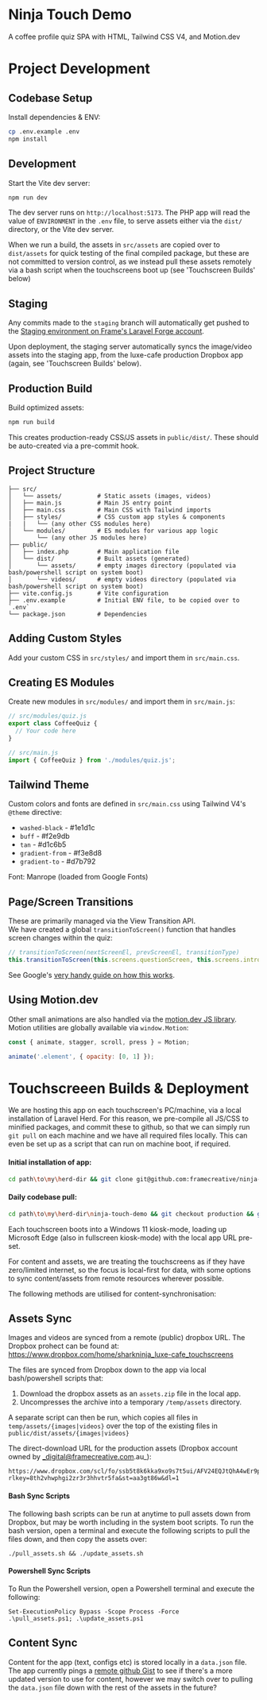 # Ninja Touch Demo

A coffee profile quiz SPA with HTML, Tailwind CSS V4, and Motion.dev

# Project Development
## Codebase Setup

Install dependencies & ENV:

```bash
cp .env.example .env
npm install
```

## Development

Start the Vite dev server:

```bash
npm run dev
```

The dev server runs on `http://localhost:5173`. The PHP app will read the value of `ENVIRONMENT` in the `.env` file, to serve assets either via the `dist/` directory, or the Vite dev server.

When we run a build, the assets in `src/assets` are copied over to `dist/assets` for quick testing of the final compiled package, but these are not committed to version control, as we instead pull these assets remotely via a bash script when the touchscreens boot up (see 'Touchscreen Builds' below)


## Staging

Any commits made to the `staging` branch will automatically get pushed to the [Staging environment on Frame's Laravel Forge account](https://forge.laravel.com/frame-creative/frame-staging/2898440).

Upon deployment, the staging server automatically syncs the image/video assets into the staging app, from the luxe-cafe production Dropbox app (again, see 'Touchscreen Builds' below).


## Production Build

Build optimized assets:

```bash
npm run build
```

This creates production-ready CSS/JS assets in `public/dist/`. These should be auto-created via a pre-commit hook.

## Project Structure

```
├── src/
│   └── assets/          # Static assets (images, videos)
│   ├── main.js          # Main JS entry point
│   ├── main.css         # Main CSS with Tailwind imports
│   ├── styles/          # CSS custom app styles & components
|   |   └── (any other CSS modules here)
│   └── modules/         # ES modules for various app logic
│       └── (any other JS modules here)
├── public/
│   ├── index.php        # Main application file
│   └── dist/            # Built assets (generated)
│       └── assets/      # empty images directory (populated via bash/powershell script on system boot)
│       └── videos/      # empty videos directory (populated via bash/powershell script on system boot)
├── vite.config.js       # Vite configuration
├── .env.example         # Initial ENV file, to be copied over to `.env`
└── package.json         # Dependencies
```

## Adding Custom Styles

Add your custom CSS in `src/styles/` and import them in `src/main.css`.


## Creating ES Modules

Create new modules in `src/modules/` and import them in `src/main.js`:

```javascript
// src/modules/quiz.js
export class CoffeeQuiz {
  // Your code here
}

// src/main.js
import { CoffeeQuiz } from './modules/quiz.js';
```

## Tailwind Theme

Custom colors and fonts are defined in `src/main.css` using Tailwind V4's `@theme` directive:

- `washed-black` - #1e1d1c
- `buff` - #f2e9db
- `tan` - #d1c6b5
- `gradient-from` - #f3e8d8
- `gradient-to` - #d7b792

Font: Manrope (loaded from Google Fonts)


## Page/Screen Transitions

These are primarily managed via the View Transition API.  
We have created a global `transitionToScreen()` function that handles screen changes within the quiz:
```javascript
// transitionToScreen(nextScreenEl, prevScreenEl, transitionType)
this.transitionToScreen(this.screens.questionScreen, this.screens.introScreen, 'slideup');
```
See Google's [very handy guide on how this works](https://developer.chrome.com/docs/web-platform/view-transitions).

## Using Motion.dev

Other small animations are also handled via the [motion.dev JS library](https://motion.dev/docs/quick-start).
Motion utilities are globally available via `window.Motion`:

```javascript
const { animate, stagger, scroll, press } = Motion;

animate('.element', { opacity: [0, 1] });
```


# Touchscreeen Builds & Deployment
We are hosting this app on each touchscreen's PC/machine, via a local installation of Laravel Herd. 
For this reason, we pre-compile all JS/CSS to minified packages, and commit these to github, so that we can simply run `git pull` on each machine and we have all required files locally.  This can even be set up as a script that can run on machine boot, if required.

#### Initial installation of app:
```bash
cd path\to\my\herd-dir && git clone git@github.com:framecreative/ninja-touch-demo.git
```

#### Daily codebase pull:
```bash
cd path\to\my\herd-dir\ninja-touch-demo && git checkout production && git pull
```

Each touchscreen boots into a Windows 11 kiosk-mode, loading up Microsoft Edge (also in fullscreen kiosk-mode) with the local app URL pre-set.

For content and assets, we are treating the touchscreens as if they have zero/limited internet, so the focus is local-first for data, with some options to sync content/assets from remote resources wherever possible.  

The following methods are utilised for content-synchronisation:

## Assets Sync

Images and videos are synced from a remote (public) dropbox URL.  The Dropbox prohect can be found at:
https://www.dropbox.com/home/sharkninja_luxe-cafe_touchscreens

The files are synced from Dropbox down to the app via local bash/powershell scripts that:
1. Download the dropbox assets as an `assets.zip` file in the local app.
2. Uncompresses the archive into a temporary `/temp/assets` directory.

A separate script can then be run, which copies all files in `temp/assets/{images|videos}` over the top of the existing files in `public/dist/assets/{images|videos}`

The direct-download URL for the production assets (Dropbox account owned by _digital@framecreative.com.au_):
```
https://www.dropbox.com/scl/fo/ssb5t8k6kka9xo9s7t5ui/AFV24EQJtQhA4wEr9pWrulE?rlkey=8th2vhwphgi2zr3r3hhvtr5fa&st=aa3gt86w&dl=1
```

#### Bash Sync Scripts
The following bash scripts can be run at anytime to pull assets down from Dropbox, but may be worth including in the system boot scripts.
To run the bash version, open a terminal and execute the following scripts to pull the files down, and then copy the assets over:
```
./pull_assets.sh && ./update_assets.sh
```

#### Powershell Sync Scripts
To Run the Powershell version, open a Powershell terminal and execute the following:
```
Set-ExecutionPolicy Bypass -Scope Process -Force
.\pull_assets.ps1; .\update_assets.ps1
```

## Content Sync

Content for the app (text, configs etc) is stored locally in a `data.json` file.  The app currently pings a [remote github Gist](https://gist.github.com/FrameShared/0ee640b463dc2a21910800afa14f5162) to see if there's a more updated version to use for content, however we may switch over to pulling the `data.json` file down with the rest of the assets in the future?